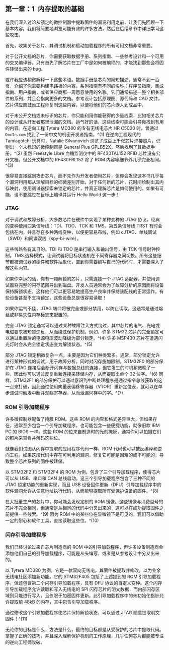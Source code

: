 ## 第一章：**1 内存提取的基础**

在我们深入讨论从锁定的微控制器中提取固件的漏洞利用之前，让我们先回顾一下基本内容。我们将简要地浏览可能有效的许多方法，然后在后续章节中详细学习这些攻击。

首先，收集关于芯片、其调试机制和启动加载程序的所有可用文档非常重要。

对于公开文档的芯片，你需要获取数据手册、系列指南、一些参考设计和一个可用的交叉编译器。只有首先了解芯片在工厂中是如何被编程的，才能找到那些会将固件转储出来的 bug。

或许我应该稍微解释一下这些术语。数据手册是芯片的简短描述，通常不到一百页，介绍了你需要构建电路板的内容。系列指南有不同的名称：程序员指南、集成指南、用户指南，或者供应商那一周愿意使用的名称。它们通常描述一整个相关部件的系列，并且会指向更多的文档。参考设计包括原理图、源代码和 CAD 文件，芯片供应商鼓励工程师复制这些内容，以便将他们的芯片嵌入到成品中。

对于未公开文档或未标识的芯片，你只能利用你能获得的少量线索，比如相关芯片的设计或从开发者那里泄漏的文档。运气好的话，这些线索可能会引导你找到有用的内容。在逆向工程 Tytera MD380 的专有无线电芯片 HR C5000 时，曾通过 `DocIn.com` 找到了一份中文的机密开发者指南。^(1) 在逆向工程现代的 Tamiagotchi 玩具时，Natalie Silvanovich 浏览了成百上千张芯片焊接照片，识别出一个未标识的微控制器是 General Plus GPLB52X，然后找到了其数据手册。^(2) 虽然 Freestyle Libre 血糖监测仪中的 RF430TAL152 RFID 芯片没有公开文档，但公开文档中的 RF430FRL152 除了 ROM 内容等细节外几乎完全相同。^(3)

很容易直接跳到攻击芯片，而不先作为开发者使用芯片，但你会发现这本书几乎每个漏洞利用都从理解目标的细微差别开始。对于任何新的芯片，花时间绘制出其内存映射，使用调试器探索未锁定的芯片，并真正理解芯片是如何使用的。如果有可能，请不要跳过在目标上编译并运行 Hello World 这一步！

### **JTAG**

对于调试和故障分析，大多数芯片在硬件中实现了某种变种的 JTAG 协议。经典的变种使用四条信号线：TDI、TDO、TCK 和 TMS。第五条信号线 TRST 有时会包括在内，并且存在多种两线变种，以便更容易布线，例如 cJTAG、单线调试（SWD）和间谍双线（spy-bi-wire）。

这些线路各有其目的。TDI 和 TDO 是串行输入和输出信号，由 TCK 信号时钟控制。TMS 选择模式，让调试器将目标状态机在不同寄存器之间切换。所有这些细节都被调试器的硬件和软件抽象化，直到你需要编写自己的代码时，才需要深入了解这些内容。

如果你幸运的话，你有一颗解锁的芯片，只需连接一个 JTAG 适配器，并使用调试器将完整的闪存范围导出到磁盘。开发人员通常会为了故障分析的原因而将设备保持解锁状态，这样他们可以更容易地提高生产良率并保持装配线的正常运作。有些设备甚至不支持锁定，这些设备总是很容易读取！

如果你运气不佳，JTAG 端口将被完全或部分禁用，以防止读取，这通常是通过熔丝或非易失性内存标志来配置的。

完全 JTAG 锁定通常可以通过某种故障注入方式绕过，其中芯片的电气、光电或电磁要求被短暂违反，从而绕过保护机制。例如，许多 STM32 芯片的完全锁定可以通过重置后的电源电压波动降级为部分锁定。^(4) 许多 MSP430 芯片在遭遇闪光灯时会从完全锁定状态变为解锁状态。^(5)

部分 JTAG 锁定稍微复杂一点，主要是因为它们种类繁多。通常，部分锁定允许进行某种形式的调试，用于故障分析，同时对闪存施加限制。STM32F0 的部分保护在 JTAG 连接后会断开闪存与数据总线的连接，但它发生的时机稍微晚了一些，因此你可以通过反复重新连接来转储内存，从而提取出单个 32 位字。^(6) 同样，STM32F1 的部分保护可以通过意识到中断处理程序是通过指令总线获取的这一点来打破，因此通过使用向量表偏移寄存器（VTOR）重新定位表，就可以在单步调试时触发中断并观察寄存器，从而泄漏闪存中的字。^(7)

### **ROM 引导加载程序**

许多微控制器配备了掩膜 ROM。这些 ROM 的内容和格式差异巨大，但如果存在，通常至少包含一个引导加载程序，也可能包含一些便捷功能，就像旧款 IBM PC 的 BIOS 一样。这些 ROM 的位来自制造时的光刻掩膜，通常你可以拍摄它们的照片来查看并解码这些位。

就像我们试图从闪存中提取的应用程序代码一样，ROM 代码也可以被反编译和逆向工程。如果这段代码中存在可利用的漏洞，修复它可能是困难的或不可能的，导致整个芯片系列的固件被转储。

以 STM32F2 和 STM32F4 的 ROM 为例，包含了三个引导加载程序，使得芯片可以从 USB、串口和 CAN 总线启动。这三个引导加载程序包含了三种不同的 JTAG 锁定功能的重新实现，而且 USB 设备固件更新（DFU）引导加载程序中的软件漏洞允许从任意地址执行代码，从而能够提取所有受保护设备的固件。^(8)

在大批量生产的芯片中，你可能会发现定制的 ROM 镜像。这些镜像与消费型号的芯片不完全相同，但通常是从相同的代码中分叉出来的，这可以在成功提取固件之前提供一些线索。^(9) 因为 ROM 中的某些位在显微镜下是可见的，我们可以借助一定的耐心和软件工具，直接读取这些位。^(10)

### **闪存引导加载程序**

我们已经讨论过来自芯片制造商的 ROM 中的引导加载程序，但许多设备制造商会添加他们自己的引导加载程序，可能是从头编写，或者是从参考设计中分叉出来的。

以 Tytera MD380 为例，它是一款双向无线电，其固件被提取并修改，以为业余无线电社区添加新功能。它的 STM32F405 包括了上述提到的 ROM 引导加载程序，但还包含第二个闪存引导加载程序，具有 DFU 协议的自定义变种。这个闪存引导加载程序允许读取和写入无线电的 SPI 闪存芯片的明文数据，而内部闪存区域则只能进行写入，且仅限于加密固件更新。此引导加载程序中的未初始化指针允许提取前 48kB 的内存，其中包含引导加载程序。

通过修改这个引导加载程序使芯片保持解锁状态，可以通过 JTAG 随意提取明文固件！^(11)

无论你的目标是什么，方法是什么，最终的目标都是从受保护的芯片中提取代码。掌握了正确的技巧，并且深入理解保护机制的工作原理，几乎任何芯片都能被专注的逆向工程师攻破。
